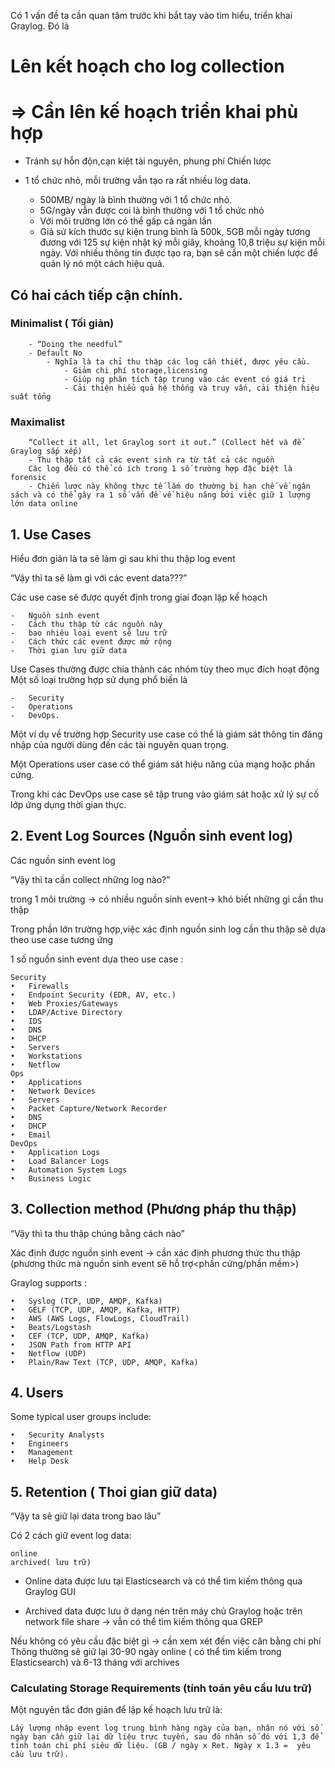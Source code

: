 Có 1 vấn đề ta cần quan tâm trước khi bắt tay vào tìm hiểu, triển khai Graylog. Đó là 
# Lên kết hoạch cho log collection
# => Cần lên kế hoạch triển khai phù hợp 
-   Tránh sự hỗn độn,cạn kiệt tài nguyên, phung phí 
Chiến lược

- 1 tổ chức nhỏ, mỗi trường vẫn tạo ra rất nhiều log data.

    - 500MB/ ngày là bình thường với 1 tổ chức nhỏ.
    - 5G/ngày vẫn được coi là bình thường với 1 tổ chức nhỏ
    - Với môi trường lớn có thể gấp cả ngàn lần
    - Giả sử kích thước sự kiện trung bình là 500k, 5GB mỗi ngày tương đương với 125 sự kiện nhật ký mỗi giây, khoảng 10,8 triệu sự kiện mỗi ngày. Với nhiều thông tin được tạo ra, bạn sẽ cần một chiến lược để quản lý nó một cách hiệu quả.
## Có hai cách tiếp cận chính.
### Minimalist ( Tối giản)

        - “Doing the needful”
        - Default No
            - Nghĩa là ta chỉ thu thập các log cần thiết, được yêu cầu. 
                - Giảm chi phí storage,licensing
                - Giúp ng phân tích tập trung vào các event có giá trị
                - Cải thiện hiểu quả hệ thống và truy vấn, cải thiện hiệu suất tổng
### Maximalist

        “Collect it all, let Graylog sort it out.” (Collect hết và để Graylog sắp xếp)
        - Thu thập tất cả các event sinh ra từ tất cả các nguồn
        Các log đều có thể có ích trong 1 số trường hợp đặc biệt là forensic
        - Chiến lược này không thực tế lắm do thường bị hạn chế về ngân sách và có thể gây ra 1 số vấn đề về hiệu năng bởi việc giữ 1 lượng lớn data online
## 1. Use Cases
Hiểu đơn giản là ta sẽ làm gì sau khi thu thập log event

“Vậy thì ta sẽ  làm gì với các event data???”

Các use case sẽ được quyết định trong giai đoạn lập kế  hoạch 

    -	Nguồn sinh event 
    -	Cách thu thập từ các nguồn này
    -	bao nhiêu loại event sẽ lưu trữ
    -	Cách thức các event được mở rộng
    -	Thời gian lưu giữ data

Use Cases thường được chia thành các nhóm tùy theo mục đích hoạt động
Một số loại trường hợp sử dụng phổ biến là 

    -	Security
    -	Operations
    -	DevOps.

Một ví dụ về trường hợp Security use case có thể là giám sát thông tin đăng nhập của người dùng đến các tài nguyên quan trọng. 

Một Operations user case có thể giám sát hiệu năng của mạng hoặc phần cứng.

Trong khi các DevOps use case sẽ tập trung vào giám sát hoặc xử lý sự cố lớp ứng dụng thời gian thực.
## 2. Event Log Sources (Nguồn sinh event log)
Các nguồn sinh event log

“Vậy thì ta cần collect những log nào?”

trong 1 môi trường -> có nhiều nguồn sinh event-> khó biết những gì cần thu thập

Trong phần lớn trường hợp,việc xác định nguồn sinh log cần thu thập sẽ dựa theo use case tương ứng 

1 số nguồn sinh event dựa theo use case :

    Security
    •	Firewalls
    •	Endpoint Security (EDR, AV, etc.)
    •	Web Proxies/Gateways
    •	LDAP/Active Directory
    •	IDS
    •	DNS
    •	DHCP
    •	Servers
    •	Workstations
    •	Netflow
    Ops
    •	Applications
    •	Network Devices
    •	Servers
    •	Packet Capture/Network Recorder
    •	DNS
    •	DHCP
    •	Email
    DevOps
    •	Application Logs
    •	Load Balancer Logs
    •	Automation System Logs
    •	Business Logic

## 3. Collection method (Phương pháp thu thập)
“Vậy thì ta thu thập chúng bằng cách nào”

Xác định được nguồn sinh event -> cần xác định phương thức thu thập (phương thức mà nguồn sinh event sẽ hỗ trợ<phần cứng/phần mềm>)

Graylog supports : 

    •	Syslog (TCP, UDP, AMQP, Kafka)
    •	GELF (TCP, UDP, AMQP, Kafka, HTTP)
    •	AWS (AWS Logs, FlowLogs, CloudTrail)
    •	Beats/Logstash
    •	CEF (TCP, UDP, AMQP, Kafka)
    •	JSON Path from HTTP API
    •	Netflow (UDP)
    •	Plain/Raw Text (TCP, UDP, AMQP, Kafka)
## 4. Users
Some typical user groups include:

    •	Security Analysts
    •	Engineers
    •	Management
    •	Help Desk

## 5. Retention ( Thoi gian giữ data)

“Vậy ta sẽ giữ lại data trong bao lâu”

Có 2 cách giữ event log data: 

    online 
    archived( lưu trữ)

-	Online data được lưu tại Elasticsearch và có thể tìm kiếm thông qua Graylog GUI

-	Archived data được lưu ở dạng nén trên máy chủ Graylog hoặc trên network file share -> vẫn có thể tìm kiếm thông qua GREP

Nếu không có yêu cầu đặc biệt gì -> cần xem xét đến việc cân bằng chi phí
Thông thường sẽ giữ lại 30-90 ngày online ( có thể tìm kiếm trong Elasticsearch) và 6-13 tháng với archives

### Calculating Storage Requirements (tính toán yêu cầu lưu trữ)

Một nguyên tắc đơn giản để lập kế hoạch lưu trữ là:

    Lấy lượng nhập event log trung bình hàng ngày của bạn, nhân nó với số ngày bạn cần giữ lại dữ liệu trực tuyến, sau đó nhân số đó với 1,3 để tính toán chi phí siêu dữ liệu. (GB / ngày x Ret. Ngày x 1.3 =  yêu cầu lưu trữ).
